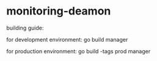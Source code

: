 monitoring-deamon
=================
building guide:

for development environment:
  go build manager
  
for production environment:
  go build -tags prod manager
